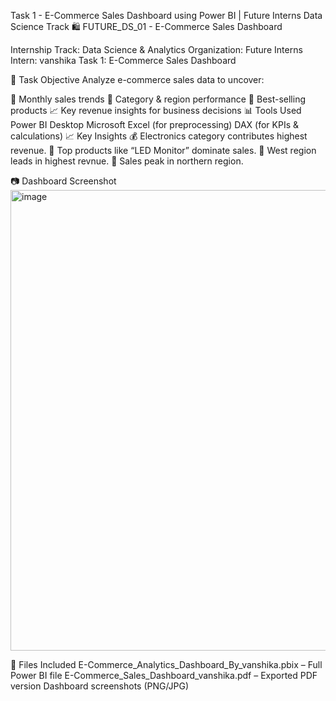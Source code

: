 Task 1 - E-Commerce Sales Dashboard using Power BI | Future Interns Data Science Track 🛍️ FUTURE_DS_01 - E-Commerce Sales Dashboard

Internship Track: Data Science & Analytics
Organization: Future Interns
Intern: vanshika 
Task 1: E-Commerce Sales Dashboard

📌 Task Objective
Analyze e-commerce sales data to uncover:

📅 Monthly sales trends
🧱 Category & region performance
🛒 Best-selling products
📈 Key revenue insights for business decisions
📊 Tools Used
Power BI Desktop
Microsoft Excel (for preprocessing)
DAX (for KPIs & calculations)
📈 Key Insights 
💰 Electronics category contributes highest revenue.
🥇 Top products like “LED Monitor” dominate sales.
📍 West region leads in highest revnue.
📆 Sales peak in northern region.

📷 Dashboard Screenshot
<img width="1323" height="737" alt="image" src="https://github.com/user-attachments/assets/9e86d533-7a8b-4c93-a9ff-196e3a49e56d" />


📄 Files Included
E-Commerce_Analytics_Dashboard_By_vanshika.pbix – Full Power BI file
E-Commerce_Sales_Dashboard_vanshika.pdf – Exported PDF version
Dashboard screenshots (PNG/JPG)
